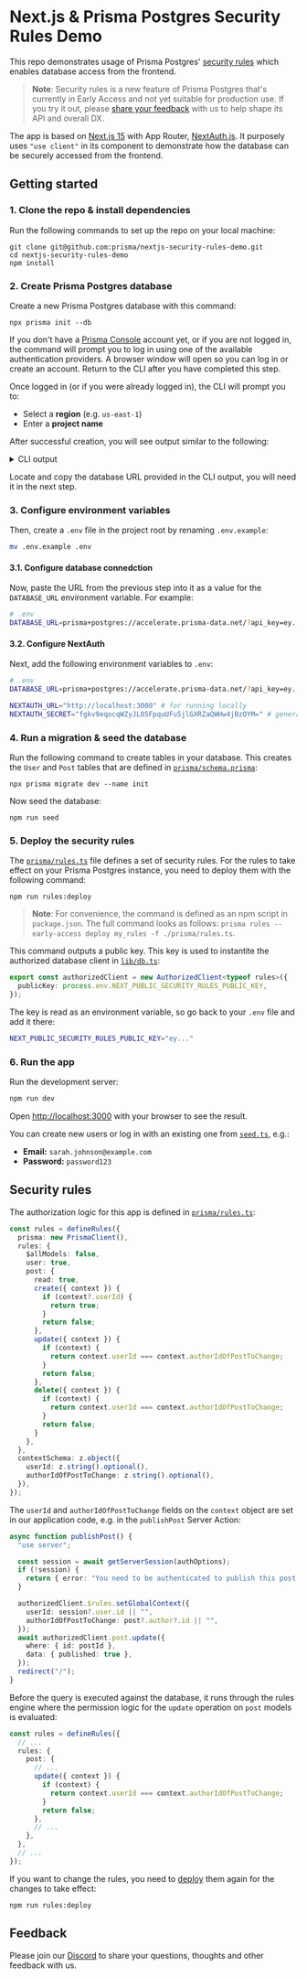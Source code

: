 # Next.js & Prisma Postgres Security Rules Demo

This repo demonstrates usage of Prisma Postgres' [security rules](https://pris.ly/security-rules-ea) which enables database access from the frontend.

> **Note**: Security rules is a new feature of Prisma Postgres that's currently in Early Access and not yet suitable for production use. If you try it out, please [share your feedback](https://pris./ly/discord) with us to help shape its API and overall DX.

The app is based on [Next.js 15](https://nextjs.org/docs) with App Router, [NextAuth.js](https://next-auth.js.org/). It purposely uses `"use client"` in its component to demonstrate how the database can be securely accessed from the frontend.

## Getting started

### 1. Clone the repo & install dependencies

Run the following commands to set up the repo on your local machine:

```
git clone git@github.com:prisma/nextjs-security-rules-demo.git
cd nextjs-security-rules-demo
npm install
```

### 2. Create Prisma Postgres database

Create a new Prisma Postgres database with this command:

```
npx prisma init --db
```

If you don't have a [Prisma Console](https://console.prisma.io/) account yet, or if you are not logged in, the command will prompt you to log in using one of the available authentication providers. A browser window will open so you can log in or create an account. Return to the CLI after you have completed this step.

Once logged in (or if you were already logged in), the CLI will prompt you to:

- Select a **region** (e.g. `us-east-1`)
- Enter a **project name**

After successful creation, you will see output similar to the following:

<details><summary>CLI output</summary>

```
Let's set up your Prisma Postgres database!
? Select your region: ap-northeast-1 - Asia Pacific (Tokyo)
? Enter a project name: testing-migration
✔ Success! Your Prisma Postgres database is ready ✅

We found an existing schema.prisma file in your current project directory.

--- Database URL ---

Connect Prisma ORM to your Prisma Postgres database with this URL:

prisma+postgres://accelerate.prisma-data.net/?api_key=...

--- Next steps ---

Go to https://pris.ly/ppg-init for detailed instructions.

1. Install and use the Prisma Accelerate extension
Prisma Postgres requires the Prisma Accelerate extension for querying. If you haven't already installed it, install it in your project:
npm install @prisma/extension-accelerate

...and add it to your Prisma Client instance:
import { withAccelerate } from "@prisma/extension-accelerate"

const prisma = new PrismaClient().$extends(withAccelerate())

2. Apply migrations
Run the following command to create and apply a migration:
npx prisma migrate dev

3. Manage your data
View and edit your data locally by running this command:
npx prisma studio

...or online in Console:
https://console.prisma.io/{workspaceId}/{projectId}/studio

4. Send queries from your app
If you already have an existing app with Prisma ORM, you can now run it and it will send queries against your newly created Prisma Postgres instance.

5. Learn more
For more info, visit the Prisma Postgres docs: https://pris.ly/ppg-docs
```

</details>

Locate and copy the database URL provided in the CLI output, you will need it in the next step. 

### 3. Configure environment variables 

Then, create a `.env` file in the project root by renaming `.env.example`:

```bash
mv .env.example .env
```

#### 3.1. Configure database connedction

Now, paste the URL from the previous step into it as a value for the `DATABASE_URL` environment variable. For example:

```bash
# .env
DATABASE_URL=prisma+postgres://accelerate.prisma-data.net/?api_key=ey...
```

#### 3.2. Configure NextAuth

Next, add the following environment variables to `.env`:

```bash
# .env
DATABASE_URL=prisma+postgres://accelerate.prisma-data.net/?api_key=ey...

NEXTAUTH_URL="http://localhost:3000" # for running locally
NEXTAUTH_SECRET="fgkv9eqocqWZyJL05FpquUFu5jlGXRZaQWHw4jBzOYM=" # generate your own string in production
```

### 4. Run a migration & seed the database

Run the following command to create tables in your database. This creates the `User` and `Post` tables that are defined in [`prisma/schema.prisma`](./prisma/schema.prisma):

```
npx prisma migrate dev --name init
```

Now seed the database:

```
npm run seed
```

### 5. Deploy the security rules

The [`prisma/rules.ts`](./prisma/rules.ts) file defines a set of security rules. For the rules to take effect on your Prisma Postgres instance, you need to deploy them with the following command:

```
npm run rules:deploy
```

> **Note**: For convenience, the command is defined as an npm script in `package.json`. The full command looks as follows: `prisma rules --early-access deploy my_rules -f ./prisma/rules.ts`.

This command outputs a public key. This key is used to instantite the authorized database client in [`lib/db.ts`](./lib/db.ts):

```ts
export const authorizedClient = new AuthorizedClient<typeof rules>({
  publicKey: process.env.NEXT_PUBLIC_SECURITY_RULES_PUBLIC_KEY,
});
```

The key is read as an environment variable, so go back to your `.env` file and add it there:

```bash
NEXT_PUBLIC_SECURITY_RULES_PUBLIC_KEY="ey..."
```

### 6. Run the app

Run the development server:

```bash
npm run dev
```

Open [http://localhost:3000](http://localhost:3000) with your browser to see the result.

You can create new users or log in with an existing one from [`seed.ts`](/lib/seed.ts), e.g.:

- **Email:** `sarah.johnson@example.com`
- **Password:** `password123`

## Security rules

The authorization logic for this app is defined in [`prisma/rules.ts`](./prisma/rules.ts):

```ts
const rules = defineRules({
  prisma: new PrismaClient(),
  rules: {
    $allModels: false,
    user: true,
    post: {
      read: true,
      create({ context }) {
        if (context?.userId) {
          return true;
        }
        return false;
      },
      update({ context }) {
        if (context) {
          return context.userId === context.authorIdOfPostToChange;
        }
        return false;
      },
      delete({ context }) {
        if (context) {
          return context.userId === context.authorIdOfPostToChange;
        }
        return false;
      }
    },
  },
  contextSchema: z.object({
    userId: z.string().optional(),
    authorIdOfPostToChange: z.string().optional(),
  }),
});
```

The `userId` and `authorIdOfPostToChange` fields on the `context` object are set in our application code, e.g. in the `publishPost` Server Action:

```ts
async function publishPost() {
  "use server";

  const session = await getServerSession(authOptions);
  if (!session) {
    return { error: "You need to be authenticated to publish this post." };
  }

  authorizedClient.$rules.setGlobalContext({
    userId: session?.user.id || "",
    authorIdOfPostToChange: post?.author?.id || "",
  });
  await authorizedClient.post.update({
    where: { id: postId },
    data: { published: true },
  });
  redirect("/");
}
```

Before the query is executed against the database, it runs through the rules engine where the permission logic for the `update` operation on `post` models is evaluated:

```ts
const rules = defineRules({
  // ...
  rules: {
    post: {
      // ...
      update({ context }) {
        if (context) {
          return context.userId === context.authorIdOfPostToChange;
        }
        return false;
      },
      // ...
    },
  },
  // ...
});
```

If you want to change the rules, you need to [deploy](./package.json#L10) them again for the changes to take effect:

```
npm run rules:deploy
```

## Feedback

Please join our [Discord](https://pris./ly/discord) to share your questions, thoughts and other feedback with us.